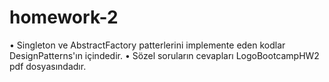 # homework-2

• Singleton ve AbstractFactory patterlerini implemente eden kodlar DesignPatterns'ın içindedir.
• Sözel soruların cevapları LogoBootcampHW2 pdf dosyasındadır.

